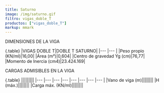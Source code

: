 ```yaml
---
title: Saturno
image: /img/saturno.gif
filtro: vigas_doble_T
productos: ["vigas_doble_T"]
markup: mmark
---
```


DIMENSIONES DE LA VIGA

{.table}
|VIGAS DOBLE T|DOBLE T SATURNO|
|--- |--- |
|Peso propio (KN/ml)|16,00|
|Área (m²)|0,604|
|Centro de gravedad Yg (cm)|76,77|
|Momento de Inercia (cm4)|23.424.169|



CARGAS ADMISIBLES EN LA VIGA

{.table}
|||||||||
|--- |--- |--- |--- |--- |--- |--- |--- |
|Vano de viga (m)||||||||
|H (máx.)||||||||
|Carga máx. (KN/ml)||||||||
